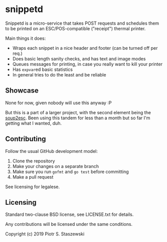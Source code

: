 # snippetd

Snippetd is a micro-service that takes POST requests and schedules them to be
printed on an ESC/POS-compatible ("receipt") thermal printer.

Main things it does:

- Wraps each snippet in a nice header and footer (can be turned off per req.)
- Does basic length sanity checks, and has text and image modes
- Queues messages for printing, in case you really want to kill your printer
- Has `expvar`ed basic statistics
- In general tries to do the least and be reliable

## Showcase

None for now, given nobody will use this anyway :P

But this is a part of a larger project, with the second element being the
[soup2esc](https://github.com/drbig/soup2esc). Been using this tandem for less
than a month but so far I'm getting what I wanted, duh.

## Contributing

Follow the usual GitHub development model:

1. Clone the repository
2. Make your changes on a separate branch
3. Make sure you run `gofmt` and `go test` before committing
4. Make a pull request

See licensing for legalese.

## Licensing

Standard two-clause BSD license, see LICENSE.txt for details.

Any contributions will be licensed under the same conditions.

Copyright (c) 2019 Piotr S. Staszewski
